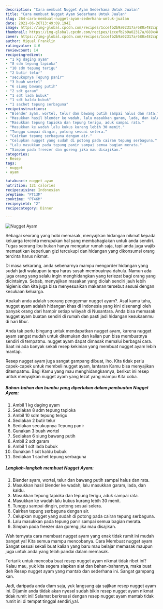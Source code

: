 ```yaml
---
description: "Cara membuat Nugget Ayam Sederhana Untuk Jualan"
title: "Cara membuat Nugget Ayam Sederhana Untuk Jualan"
slug: 264-cara-membuat-nugget-ayam-sederhana-untuk-jualan
date: 2021-06-26T13:49:09.194Z
image: https://img-global.cpcdn.com/recipes/1ccefb2b9a02317a/680x482cq70/nugget-ayam-foto-resep-utama.jpg
thumbnail: https://img-global.cpcdn.com/recipes/1ccefb2b9a02317a/680x482cq70/nugget-ayam-foto-resep-utama.jpg
cover: https://img-global.cpcdn.com/recipes/1ccefb2b9a02317a/680x482cq70/nugget-ayam-foto-resep-utama.jpg
author: Miguel Franklin
ratingvalue: 4.6
reviewcount: 14
recipeingredient:
- "1 kg daging ayam"
- "8 sdm tepung tapioka"
- "10 sdm tepung terigu"
- "2 butir telur"
- "secukupnya Tepung panir"
- "3 buah wortel"
- "6 siung bawang putih"
- "2 sdt garam"
- "1 sdt lada bubuk"
- "1 sdt kaldu bubuk"
- "1 sachet tepung serbaguna"
recipeinstructions:
- "Blender ayam, wortel, telur dan bawang putih sampai halus dan rata."
- "Masukkan hasil blender ke wadah, lalu masukkan garam, lada, dan kaldu."
- "Masukkan tepung tapioka dan tepung terigu, aduk sampai rata."
- "Masukkan ke wadah lalu kukus kurang lebih 30 menit."
- "Tunggu sampai dingin, potong sesuai selera."
- "Cairkan tepung serbaguna dengan air."
- "Celupkan nugget yang sudah di potong pada cairan tepung serbaguna."
- "Lalu masukkan pada tepung panir sampai semua bagian merata."
- "Simpan pada freezer dan goreng jika mau disajikan."
categories:
- Resep
tags:
- nugget
- ayam

katakunci: nugget ayam 
nutrition: 121 calories
recipecuisine: Indonesian
preptime: "PT13M"
cooktime: "PT46M"
recipeyield: "2"
recipecategory: Dinner

---
```



![Nugget Ayam](https://img-global.cpcdn.com/recipes/1ccefb2b9a02317a/680x482cq70/nugget-ayam-foto-resep-utama.jpg)

Sebagai seorang yang hobi memasak, menyajikan hidangan nikmat kepada keluarga tercinta merupakan hal yang membahagiakan untuk anda sendiri. Tugas seorang ibu bukan hanya mengatur rumah saja, tapi anda juga wajib memastikan keperluan gizi tercukupi dan hidangan yang dikonsumsi orang tercinta harus nikmat.

Di masa  sekarang, anda sebenarnya mampu mengorder hidangan yang sudah jadi walaupun tanpa harus susah membuatnya dahulu. Namun ada juga orang yang selalu ingin menghidangkan yang terlezat bagi orang yang dicintainya. Sebab, menyajikan masakan yang diolah sendiri jauh lebih higienis dan kita juga bisa menyesuaikan makanan tersebut sesuai dengan kesukaan keluarga. 



Apakah anda adalah seorang penggemar nugget ayam?. Asal kamu tahu, nugget ayam adalah hidangan khas di Indonesia yang kini disenangi oleh banyak orang dari hampir setiap wilayah di Nusantara. Anda bisa memasak nugget ayam buatan sendiri di rumah dan pasti jadi hidangan kesukaanmu di hari libur.

Anda tak perlu bingung untuk mendapatkan nugget ayam, karena nugget ayam sangat mudah untuk ditemukan dan kalian pun bisa membuatnya sendiri di tempatmu. nugget ayam dapat dimasak memalui berbagai cara. Saat ini ada banyak sekali resep kekinian yang membuat nugget ayam lebih mantap.

Resep nugget ayam juga sangat gampang dibuat, lho. Kita tidak perlu capek-capek untuk membeli nugget ayam, lantaran Kamu bisa menyajikan ditempatmu. Bagi Kamu yang mau menghidangkannya, berikut ini resep untuk menyajikan nugget ayam yang lezat yang mampu Kita coba.

<!--inarticleads1-->

##### Bahan-bahan dan bumbu yang diperlukan dalam pembuatan Nugget Ayam:

1. Ambil 1 kg daging ayam
1. Sediakan 8 sdm tepung tapioka
1. Ambil 10 sdm tepung terigu
1. Sediakan 2 butir telur
1. Sediakan secukupnya Tepung panir
1. Gunakan 3 buah wortel
1. Sediakan 6 siung bawang putih
1. Ambil 2 sdt garam
1. Ambil 1 sdt lada bubuk
1. Gunakan 1 sdt kaldu bubuk
1. Sediakan 1 sachet tepung serbaguna




<!--inarticleads2-->

##### Langkah-langkah membuat Nugget Ayam:

1. Blender ayam, wortel, telur dan bawang putih sampai halus dan rata.
1. Masukkan hasil blender ke wadah, lalu masukkan garam, lada, dan kaldu.
1. Masukkan tepung tapioka dan tepung terigu, aduk sampai rata.
1. Masukkan ke wadah lalu kukus kurang lebih 30 menit.
1. Tunggu sampai dingin, potong sesuai selera.
1. Cairkan tepung serbaguna dengan air.
1. Celupkan nugget yang sudah di potong pada cairan tepung serbaguna.
1. Lalu masukkan pada tepung panir sampai semua bagian merata.
1. Simpan pada freezer dan goreng jika mau disajikan.




Wah ternyata cara membuat nugget ayam yang enak tidak rumit ini mudah banget ya! Kita semua mampu mencobanya. Cara Membuat nugget ayam Sangat sesuai sekali buat kalian yang baru mau belajar memasak maupun juga untuk anda yang telah pandai dalam memasak.

Tertarik untuk mencoba buat resep nugget ayam nikmat tidak ribet ini? Kalau mau, yuk kita segera siapkan alat dan bahan-bahannya, maka buat deh Resep nugget ayam yang mantab dan sederhana ini. Sangat gampang kan. 

Jadi, daripada anda diam saja, yuk langsung aja sajikan resep nugget ayam ini. Dijamin anda tiidak akan nyesel sudah bikin resep nugget ayam nikmat tidak rumit ini! Selamat berkreasi dengan resep nugget ayam mantab tidak rumit ini di tempat tinggal sendiri,ya!.

